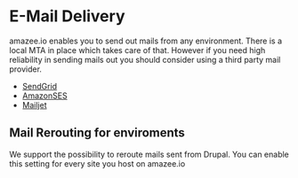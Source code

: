 # E-Mail Delivery

amazee.io enables you to send out mails from any environment. There is a local MTA in place which takes care of that. However if you need high reliability in sending mails out you should consider using a third party mail provider.

- [SendGrid](https://sendgrid.com/)
- [AmazonSES](https://aws.amazon.com/ses/?nc1=h_ls)
- [Mailjet](https://www.mailjet.com/)

## Mail Rerouting for enviroments
We support the possibility to reroute mails sent from Drupal. You can enable this setting for every site you host on amazee.io